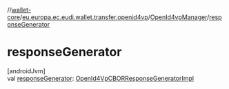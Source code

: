 //[wallet-core](../../../index.md)/[eu.europa.ec.eudi.wallet.transfer.openid4vp](../index.md)/[OpenId4vpManager](index.md)/[responseGenerator](response-generator.md)

# responseGenerator

[androidJvm]\
val [responseGenerator](response-generator.md): [OpenId4VpCBORResponseGeneratorImpl](../-open-id4-vp-c-b-o-r-response-generator-impl/index.md)
